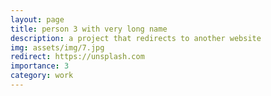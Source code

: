 ```yaml
---
layout: page
title: person 3 with very long name
description: a project that redirects to another website
img: assets/img/7.jpg
redirect: https://unsplash.com
importance: 3
category: work
---
```

